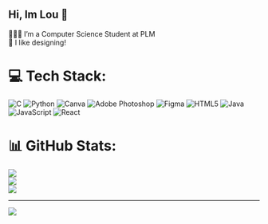 ## Hi, Im Lou 🩷

👩🏻‍💻 I’m a Computer Science Student at PLM <br>
🎨 I like designing! <br>


# 💻 Tech Stack:
![C](https://img.shields.io/badge/c-%2300599C.svg?style=for-the-badge&logo=c&logoColor=white) ![Python](https://img.shields.io/badge/python-3670A0?style=for-the-badge&logo=python&logoColor=ffdd54) ![Canva](https://img.shields.io/badge/Canva-%2300C4CC.svg?style=for-the-badge&logo=Canva&logoColor=white) ![Adobe Photoshop](https://img.shields.io/badge/adobe%20photoshop-%2331A8FF.svg?style=for-the-badge&logo=adobe%20photoshop&logoColor=white) ![Figma](https://img.shields.io/badge/figma-%23F24E1E.svg?style=for-the-badge&logo=figma&logoColor=white) ![HTML5](https://img.shields.io/badge/html5-%23E34F26.svg?style=for-the-badge&logo=html5&logoColor=white) ![Java](https://img.shields.io/badge/java-%23ED8B00.svg?style=for-the-badge&logo=openjdk&logoColor=white) ![JavaScript](https://img.shields.io/badge/javascript-%23323330.svg?style=for-the-badge&logo=javascript&logoColor=%23F7DF1E) ![React](https://img.shields.io/badge/react-%2320232a.svg?style=for-the-badge&logo=react&logoColor=%2361DAFB)
# 📊 GitHub Stats:
![](https://github-readme-stats.vercel.app/api?username=cardibhie&theme=radical&hide_border=false&include_all_commits=true&count_private=true)<br/>
![](https://nirzak-streak-stats.vercel.app/?user=cardibhie&theme=radical&hide_border=false)<br/>
![](https://github-readme-stats.vercel.app/api/top-langs/?username=cardibhie&theme=radical&hide_border=false&include_all_commits=true&count_private=true&layout=compact)

---
[![](https://visitcount.itsvg.in/api?id=cardibhie&icon=0&color=0)](https://visitcount.itsvg.in)

<!-- Proudly created with GPRM ( https://gprm.itsvg.in ) -->
